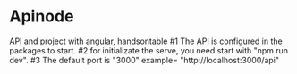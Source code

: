 # Apinode
API and project with angular, handsontable
#1
The API is configured in the packages to start.
#2
for initializate the serve, you need start with "npm run dev".
#3
The default port is "3000" 
example= "http://localhost:3000/api"
